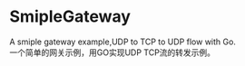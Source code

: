 # SmipleGateway
A smiple gateway example,UDP to TCP to UDP flow with Go.  
一个简单的网关示例，用GO实现UDP TCP流的转发示例。
